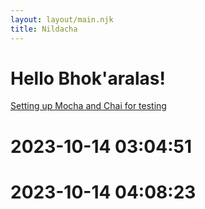 ```yaml
---
layout: layout/main.njk
title: Nildacha
---
```


# Hello Bhok'aralas!

[Setting up Mocha and Chai for testing](/mocha-chai-setup)

# 2023-10-14 03:04:51

# 2023-10-14 04:08:23
